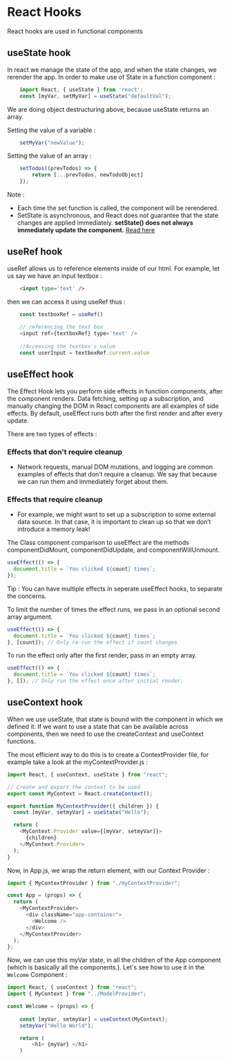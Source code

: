 # React Hooks

React hooks are used in functional components


## useState hook
In react we manage the state of the app, and when the state changes, we rerender the app. In order to make use of State in a function component :

```js
    import React, { useState } from 'react';
    const [myVar, setMyVar] = useState("defaultVal");
```

We are doing object destructuring above, because useState returns an array.

Setting the value of a variable :
```js
    setMyVar("newValue");
```

Setting the value of an array :
```js
    setTodos((prevTodos) => {
	    return [...prevTodos, newTodoObject]
	});
```

Note : 
- Each time the set function is called, the component will be rerendered.
- SetState is asynchronous, and React does not guarantee that the state changes are applied immediately. **setState() does not always immediately update the component.** [Read here](https://reactjs.org/docs/react-component.html#setstate) 



## useRef hook
useRef allows us to reference elements inside of our html. For example, let us say we have an input textbox :

```html
    <input type='text' />
```

then we can access it using useRef thus :

```js
    const textboxRef = useRef()
    
    // referencing the text box
    <input ref={textboxRef} type='text' />
    
    //Accessing the textbox's value
    const userInput = textboxRef.current.value
```

## useEffect hook

The Effect Hook lets you perform side effects in function components, after the component renders. Data fetching, setting up a subscription, and manually changing the DOM in React components are all examples of side effects. By default, useEffect runs both after the first render and after every update.

There are two types of effects : 
### Effects that don't require cleanup

- Network requests, manual DOM mutations, and logging are common examples of effects that don’t require a cleanup. We say that because we can run them and immediately forget about them.

### Effects that require cleanup

- For example, we might want to set up a subscription to some external data source. In that case, it is important to clean up so that we don’t introduce a memory leak!

The Class component comparison to useEffect are the methods componentDidMount, componentDidUpdate, and componentWillUnmount.

```js
useEffect(() => {
  document.title = `You clicked ${count} times`;
});
```

Tip : You can have multiple effects in seperate useEffect hooks, to separate the concerns.


To limit the number of times the effect runs, we pass in an optional second array argument.
```js
useEffect(() => {
  document.title = `You clicked ${count} times`;
}, [count]); // Only re-run the effect if count changes
```

To run the effect only after the first render, pass in an empty array.
```js
useEffect(() => {
  document.title = `You clicked ${count} times`;
}, []); // Only run the effect once after initial render.
```

## useContext hook

When we use useState, that state is bound with the component in which we defined it. If we want to use a state that can be available across components, then we need to use the createContext and useContext functions.

The most efficient way to do this is to create a ContextProvider file, for example take a look at the myContextProvider.js :

```js
import React, { useContext, useState } from "react";

// Create and export the context to be used
export const MyContext = React.createContext();

export function MyContextProvider({ children }) {
  const [myVar, setmyVar] = useState("Hello");

  return (
    <MyContext.Provider value={[myVar, setmyVar]}>
      {children}
    </MyContext.Provider>
  );
}
```

Now, in App.js, we wrap the return element, with our Context Provider :
```js
import { MyContextProvider } from "./myContextProvider";

const App = (props) => {
  return (
    <MyContextProvider>
      <div className="app-container">
        <Welcome />
      </div>
    </MyContextProvider>
  );
};

```

Now, we can use this myVar state, in all the children of the App component (which is basically all the components.). Let's see how to use it in the `Welcome` Component :

```js
import React, { useContext } from "react";
import { MyContext } from "../ModelProvider";

const Welcome = (props) => {
    
    const [myVar, setmyVar] = useContext(MyContext);
    setmyVar("Hello World");

    return (
        <h1> {myVar} </h1>
    )
```